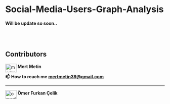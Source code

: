 # Social-Media-Users-Graph-Analysis

**Will be update so soon..**

<br></br>

## Contributors
<a href="https://www.linkedin.com/in/mertmetinn/" target="blank"><img align="left" src="https://raw.githubusercontent.com/rahuldkjain/github-profile-readme-generator/master/src/images/icons/Social/linked-in-alt.svg" alt="mertmetin" height="27" width="36" /></a>
<strong>Mert Metin</strong>

<strong>📫 How to reach me mertmetin39@gmail.com</strong>

---

<a href="https://www.linkedin.com/in/%C3%B6mer-furkan-%C3%A7elik-012b39255/" target="blank"><img align="left" src="https://raw.githubusercontent.com/rahuldkjain/github-profile-readme-generator/master/src/images/icons/Social/linked-in-alt.svg" alt="omerfurkancelik" height="27" width="36" /></a>
<strong>Ömer Furkan Çelik</strong>

